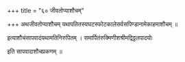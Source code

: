 +++
title = "६० जीवतोप्याशौचम्"

+++
अथजीवतोप्याशौचम् यथापतितस्यघटस्फोटकालेसर्वसपिण्डानामेकाहमाशौचम् ॥

इत्याशौचंसापवादंयथामतिनिरुपितम् । समार्पितंरुक्मिणीशश्रीमद्विठ्ठलपादयोः

इति सापवादाशौचप्रकणम् ॥
